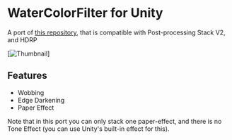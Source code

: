 # WaterColorFilter for Unity

A port of [this repository](https://github.com/nobnak/WaterColorFilter), that is compatible with Post-processing Stack V2, and HDRP

[![Thumbnail](Thumbnail600.jpg)]

## Features
 - Wobbing
 - Edge Darkening
 - Paper Effect

Note that in this port you can only stack one paper-effect, and there is no Tone Effect (you can use Unity's built-in effect for this).
